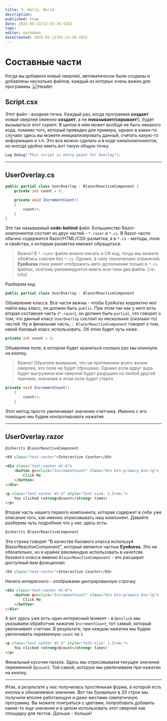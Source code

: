 ```yaml
---
title: 3. Hello, World
description: 
published: true
date: 2025-05-11T13:35:34.925Z
tags: 
editor: markdown
dateCreated: 2025-05-11T01:13:28.765Z
---
```


# Составные части
Когда вы добавили новый оверлей, автоматически были созданы и добавлены несколько файлов, каждый из которых очень важен для программы.
![Header](https://s3.eyeauras.net/media/2025/05/NVIDIA_Overlay_uPjkmxmv2r.png)

## Script.csx
Этот файл - входная точка. Каждый раз, когда программа **создает** новый оверлей (именно **создает**, а не **показывает/скрывает**!), будет вызываться этот скрипт.
В целом в нем может вообще не быть никакого кода, помимо того, который приведен для примера, однако в каких-то случаях здесь вы можете инициализировать данный, считать какую-то информацию и т.п. Это все можно сделать и в коде окна/компонентов, но иногда удобно иметь вот такую общую точку.
```csharp
Log.Debug("This script is entry point for Overlay");
```

---

## UserOverlay.cs
```csharp
public partial class UserOverlay : BlazorReactiveComponent {
    private int count = 0;

    private void IncrementCount()
    {
        count++;
    }
}
```
Это так называемый **code-behind** файл. Большинство Razor-компонентов состоят из двух частей - `*.razor` и `*.cs`. В Razor-части обычно содержится Razor/HTML/CSS-разметка, а в `*.cs` - методы, поля и свойства, к которым разметка мможет обращаться. 
> Важно! В `*.razor` файле можно писать и C# код, тогда мы можете обойтись совсем без `*.cs`. Однако, в силу технических ограничей, **EyeAuras** пока умеет отображать авто-дополнение только в `*.cs` файлах, поэтому рекомендуется иметь все-таки два файла.
{.is-info}

Разберем код
```csharp 
public partial class UserOverlay : BlazorReactiveComponent
```
Объявление класса. Все части важны - чтобы EyeAuras корректно мог найти ваш класс, он должен быть `public`. При этом так как у него есть вторая составная часть (`*.razor`), он должен быть `partial`, что говорит о том, что данный класс `UserOverlay` состоит из нескольких (*скольки-то*) частей. 
Ну и финальная часть, `: BlazorReactiveComponent` говорит о том, какой базовый класс использовать. Об этом будет чуть ниже.

```csharp
private int count = 0;
```
Объявляем поле, в котором будет храниться сколько раз мы кликнули на кнопку. 
> Важно! Обратите внимание, что на протяжении всего жизни оверлея, это поле не будет сброшено. Однако если вдруг аура будет выгружена или оверлей будет разрушен по любой другой причине, значение в этом поле будет стерто

```csharp
private void IncrementCount()
    {
        count++;
    }
```
Этот метод просто увеличивает значение счетчика. Именно с его помощью мы будем контролировать нажатия.

---

## UserOverlay.razor
```html
@inherits BlazorReactiveComponent

<h3 class="text-center">Interactive Counter</h3>

<div class="text-center mt-4">
    <button @onclick="IncrementCount" class="btn btn-primary btn-lg">
        Click Me
    </button>
</div>

<p class="text-center mt-3" style="font-size: 1.5rem;">
    You clicked <strong>@count</strong> times!
</p>
```
Вторая часть нашего первого компонента, которая содержит в себе уже описание того, как именно отрисовывать наш компонент. Давайте разберем чуть подробнее что у нас здесь есть:
```html 
@inherits BlazorReactiveComponent
```
Эта строка говорит "В качестве базового класса используй BlazorReactiveComponent", который является частью **EyeAuras**. Это не обязательно, но я крайне рекомендую использовать в качетсве базового класса именно `BlazorReactiveComponent` - это расширит доступный вам функционал. 

```html
<h3 class="text-center">Interactive Counter</h3>
```
Ничего интересного - отображаем центрированную строчку

```html
<div class="text-center mt-4">
    <button @onclick="IncrementCount" class="btn btn-primary btn-lg">
        Click Me
    </button>
</div>
```
А вот здесь уже есть один интересный момент - в `@onclick` мы указываем обработчик нажатия `IncrementCount`, тот самый, который увеличивает счетчик. 
В результате, при каждом нажатии мы будем увеличивать переменную `count` на `1`

```html
<p class="text-center mt-3" style="font-size: 1.5rem;">
    You clicked <strong>@count</strong> times!
</p>
```
Финальный кусочек паззла. Здесь мы отрисовываем текущее значение переменной (`@count`). Той самой, которую мы увеличиваем при нажатии на кнопку.

---

Итак, в результате у нас получилась простенькая форма, в которой есть кнопка и обновляемое значение. 
Вот так буквально в 20 строк мы получили вполне работающую и даже местами симпатичную программу. Вы можете поиграться с цветами, попробовать добавить какие-то еще значения и в целом использовать этот оверлей как площадку для тестов. Дальше - больше!
